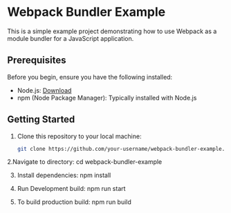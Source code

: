 # Webpack Bundler Example

This is a simple example project demonstrating how to use Webpack as a module bundler for a JavaScript application.

## Prerequisites

Before you begin, ensure you have the following installed:

- Node.js: [Download](https://nodejs.org/)
- npm (Node Package Manager): Typically installed with Node.js

## Getting Started

1. Clone this repository to your local machine:

   ```bash
   git clone https://github.com/your-username/webpack-bundler-example.git
2.Navigate to directory:
  cd webpack-bundler-example
  
3.  Install dependencies:
    npm install
    
5. Run Development build:
    npm run start
   
7. To build production build:
    npm run build


